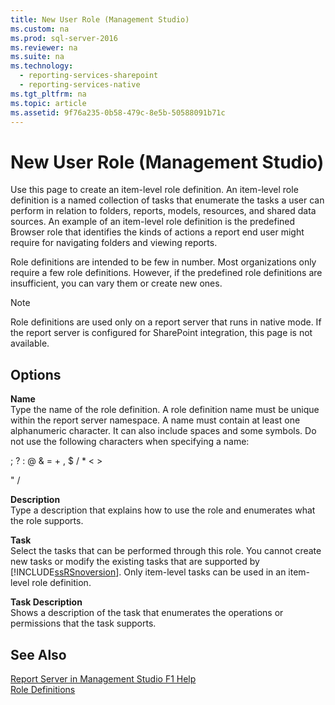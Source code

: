 ```yaml
---
title: New User Role (Management Studio)
ms.custom: na
ms.prod: sql-server-2016
ms.reviewer: na
ms.suite: na
ms.technology: 
  - reporting-services-sharepoint
  - reporting-services-native
ms.tgt_pltfrm: na
ms.topic: article
ms.assetid: 9f76a235-0b58-479c-8e5b-50588091b71c
---
```

# New User Role (Management Studio)
  Use this page to create an item-level role definition. An item-level role definition is a named collection of tasks that enumerate the tasks a user can perform in relation to folders, reports, models, resources, and shared data sources. An example of an item-level role definition is the predefined Browser role that identifies the kinds of actions a report end user might require for navigating folders and viewing reports.  
  
 Role definitions are intended to be few in number. Most organizations only require a few role definitions. However, if the predefined role definitions are insufficient, you can vary them or create new ones.  
  
> [!NOTE]  
>  Role definitions are used only on a report server that runs in native mode. If the report server is configured for SharePoint integration, this page is not available.  
  
## Options  
 **Name**  
 Type the name of the role definition. A role definition name must be unique within the report server namespace. A name must contain at least one alphanumeric character. It can also include spaces and some symbols. Do not use the following characters when specifying a name:  
  
 ; ? : @ & = + , $ / * < >  
  
 " /  
  
 **Description**  
 Type a description that explains how to use the role and enumerates what the role supports.  
  
 **Task**  
 Select the tasks that can be performed through this role. You cannot create new tasks or modify the existing tasks that are supported by [!INCLUDE[ssRSnoversion](../../Topics/TopicNameContainA/includes/ssRSnoversion_md.md)]. Only item-level tasks can be used in an item-level role definition.  
  
 **Task Description**  
 Shows a description of the task that enumerates the operations or permissions that the task supports.  
  
## See Also  
 [Report Server in Management Studio F1 Help](../../Topics/TopicNameNotContainA/Report-Server-in-Management-Studio-F1-Help.md)   
 [Role Definitions](../../Topics/TopicNameNotContainA/Role-Definitions.md)  
  
  
